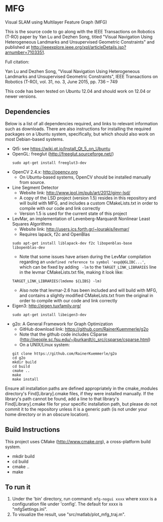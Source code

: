 MFG
===
Visual SLAM using Multilayer Feature Graph (MFG)

This is the source code to go along with the IEEE Transactions on Robotics (T-RO) paper by Yan Lu and Dezhen Song, titled 
"Visual Navigation Using Heterogeneous Landmarks and Unsupervised Geometric Constraints" and published at http://ieeexplore.ieee.org/xpl/articleDetails.jsp?arnumber=7103351.

Full citation:

Yan Lu and Dezhen Song, "Visual Navigation Using Heterogeneous Landmarks and Unsupervised Geometric Constraints", IEEE Transactions on Robotics (T-RO), vol. 31, no. 3, June 2015, pp. 736 – 749

This code has been tested on Ubuntu 12.04 and should work on 12.04 or newer versions.


Dependencies
------------
Below is a list of all dependencies required, and links to relevant information such as downloads.  There are also instructions for installing the required packages on a Ubuntu system, specifically, but which should also work on most Debian-based systems.
* Qt5: see https://wiki.qt.io/Install_Qt_5_on_Ubuntu 
* OpenGL: freeglut (http://freeglut.sourceforge.net/)
   ```
   sudo apt-get install freeglut3-dev
   ```
* OpenCV 2.4.x: http://opencv.org
   * On Ubuntu-based systems, OpenCV should be installed manually from source.
* Line Segment Detector
   * Website link: http://www.ipol.im/pub/art/2012/gjmr-lsd/
   * A copy of the LSD project (version 1.5) resides in this repository and will build with MFG, and includes a custom CMakeLists.txt in order to compile with our code and link correctly
   * Version 1.5 is used for the current state of this project      
* LevMar, an implementation of Levenberg-Marquardt Nonlinear Least Squares Algorithms
   * Website link: http://users.ics.forth.gr/~lourakis/levmar/
   * Requires lapack, f2c and OpenBlas
   ```
   sudo apt-get install liblapack-dev f2c libopenblas-base libopenblas-dev
   ```
   * Note that some issues have arisen during the LevMar compilation regarding an `undefined reference to symbol 'exp@@GLIBC...'`, which can be fixed by adding ` -lm` to the `TARGET_LINK_LIBRARIES` line in the levmar CMakeLists.txt file, making it look like:
   ```
   TARGET_LINK_LIBRARIES(lmdemo ${LIBS} -lm)
   ```
   * Also note that levmar-2.6 has been included and will build with MFG, and contains a slightly modified CMakeLists.txt from the original in order to compile with our code and link correctly
* Eigen3: http://eigen.tuxfamily.org/
   ```
   sudo apt-get install libeigen3-dev
   ```
* g2o: A General Framework for Graph Optimization
   * GitHub download link: https://github.com/RainerKuemmerle/g2o
   * Note that the github code includes CSparse (http://people.sc.fsu.edu/~jburkardt/c_src/csparse/csparse.html)
   * On a UNIX/Linux system:
   ```
   git clone https://github.com/RainerKuemmerle/g2o
   cd g2o
   mkdir build
   cd build
   cmake ..
   make
   make install
   ```

Ensure all installation paths are defined appropriately in the cmake_modules directory's Find[Library].cmake files, if they were installed manually.  If the library's path cannot be found, add a line to that library's Find[Library].cmake file for your specific installation path, but please do not commit it to the repository unless it is a generic path (is not under your home directory or in an obscure location).

Build Instructions
------------------
This project uses CMake (http://www.cmake.org), a cross-platform build system.
* mkdir build
* cd build
* cmake ..
* make


To run it
---------
1. Under the 'bin' directory, run command: ``` mfg-nogui xxxx ```
   where xxxx is a configuration file under 'config'. The default for xxxx is "mfgSettings.ini".
2. To visualize the result, use "src/matlab/plot_mfg_traj.m".

